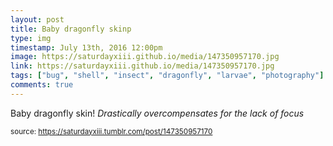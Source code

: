 ```yaml
---
layout: post
title: Baby dragonfly skinp
type: img
timestamp: July 13th, 2016 12:00pm
image: https://saturdayxiii.github.io/media/147350957170.jpg
link: https://saturdayxiii.github.io/media/147350957170.jpg
tags: ["bug", "shell", "insect", "dragonfly", "larvae", "photography"]
comments: true
---
```


Baby dragonfly skin!
*Drastically overcompensates for the lack of focus*
 
  
<small>source: https://saturdayxiii.tumblr.com/post/147350957170</small>